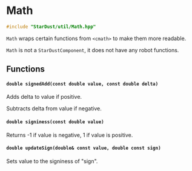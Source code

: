 # Math

```cpp
#include "StarDust/util/Math.hpp"
```

`Math` wraps certain functions from `<cmath>` to make them more readable.

`Math` is not a `StarDustComponent`, it does not have any robot functions.

## Functions

#### `double signedAdd(const double value, const double delta)`

Adds delta to value if positive.

Subtracts delta from value if negative.

#### `double signiness(const double value)`

Returns -1 if value is negative, 1 if value is positive.

#### `double updateSign(double& const value, double const sign)`

Sets value to the signiness of "sign".